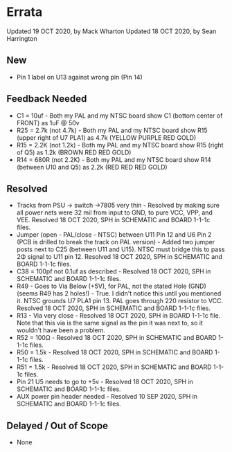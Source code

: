 # Errata
Updated 19 OCT 2020, by Mack Wharton
Updated 18 OCT 2020, by Sean Harrington

## New
* Pin 1 label on U13 against wrong pin (Pin 14)
## Feedback Needed
* C1 = 10uf - Both my PAL and my NTSC board show C1 (bottom center of FRONT) as 1uF @ 50v
* R25 = 2.7k (not 4.7k) - Both my PAL and my NTSC board show R15 (upper right of U7 PLA1) as 4.7k (YELLOW PURPLE RED GOLD)
* R15 = 2.2K (not 1.2k) - Both my PAL and my NTSC board show R15 (right of Q5) as 1.2k (BROWN RED RED GOLD)
* R14 = 680R (not 2.2K) - Both my PAL and my NTSC board show R14 (between U10 and Q5) as 2.2k (RED RED RED GOLD)

## Resolved
* Tracks from PSU -> switch ->7805 very thin - Resolved by making sure all power nets were 32 mil from input to GND, to pure VCC, VPP, and VEE. Resolved 18 OCT 2020, SPH in SCHEMATIC and BOARD 1-1-1c files.
* Jumper (open - PAL/close - NTSC) between U11 Pin 12 and U6 Pin 2 (PCB is drilled to break the track on PAL version) - Added two jumper posts next to C25 (between U11 and U15). NTSC must bridge this to pass 2Φ signal to U11 pin 12. Resolved 18 OCT 2020, SPH in SCHEMATIC and BOARD 1-1-1c files.
* C38 = 100pf not 0.1uf as described - Resolved 18 OCT 2020, SPH in SCHEMATIC and BOARD 1-1-1c files.
* R49 - Goes to Via Below (+5V), for PAL, not the stated Hole (GND) (seems R49 has 2 holes!) - True. I didn't notice this until you mentioned it. NTSC grounds U7 PLA1 pin 13. PAL goes through 220 resistor to VCC. Resolved 18 OCT 2020, SPH in SCHEMATIC and BOARD 1-1-1c files.
* R13 - Via very close - Resolved 18 OCT 2020, SPH in BOARD 1-1-1c file. Note that this via is the same signal as the pin it was next to, so it wouldn't have been a problem.
* R52 = 100Ω - Resolved 18 OCT 2020, SPH in SCHEMATIC and BOARD 1-1-1c files.
* R50 = 1.5k - Resolved 18 OCT 2020, SPH in SCHEMATIC and BOARD 1-1-1c files.
* R51 = 1.5k - Resolved 18 OCT 2020, SPH in SCHEMATIC and BOARD 1-1-1c files.
* Pin 21 U5 needs to go to +5v - Resolved 18 OCT 2020, SPH in SCHEMATIC and BOARD 1-1-1c files.
* AUX power pin header needed - Resolved 10 SEP 2020, SPH in SCHEMATIC and BOARD 1-1-1c files.

## Delayed / Out of Scope
* None

